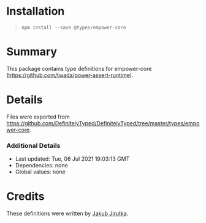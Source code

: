 # Installation
> `npm install --save @types/empower-core`

# Summary
This package contains type definitions for empower-core (https://github.com/twada/power-assert-runtime).

# Details
Files were exported from https://github.com/DefinitelyTyped/DefinitelyTyped/tree/master/types/empower-core.

### Additional Details
 * Last updated: Tue, 06 Jul 2021 19:03:13 GMT
 * Dependencies: none
 * Global values: none

# Credits
These definitions were written by [Jakub Jirutka](https://github.com/jirutka).
